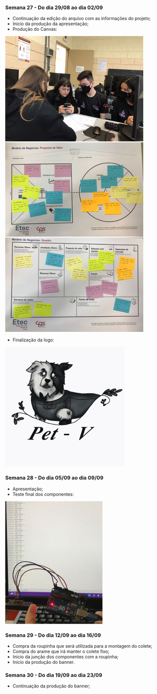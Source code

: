### Semana 27 - Do dia 29/08 ao dia 02/09
- Continuação da edição do arquivo com as informações do projeto;
- Inicio da produção da apresentação;
- Produção do Canvas:

<img src="./imagens/int.jpeg" alt="int" width="440" height="335">
<img src="./imagens/frentec.jpeg" alt="frentec" width="440" height="300">
<img src="./imagens/trasc.jpeg" alt="trasc" width="440" height="300">


- Finalização da logo:

<img src="./imagens/logofinal.jpeg" alt="logofinal" width="380" height="380">


### Semana 28 - Do dia 05/09 ao dia 09/09
- Apresentação;
- Teste final dos componentes:
<img src="./imagens/testefinal1.jpeg" alt="testefinal1" width="310" height="390">

### Semana 29 - Do dia 12/09 ao dia 16/09
- Compra da roupinha que será utilizada para a montagem do colete;
- Compra do arame que irá manter o colete fixo;
- Inicio da junção dos componentes com a roupinha;
- Inicio da produção do banner.

### Semana 30 - Do dia 19/09 ao dia 23/09
- Continuação da produção do banner;
